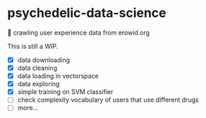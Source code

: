# psychedelic-data-science
:mushroom: crawling user experience data from erowid.org

This is still a WIP. 

- [x] data downloading
- [x] data cleaning
- [x] data loading in vectorspace
- [x] data exploring
- [x] simple training on SVM classifier
- [ ] check complexity vocabulary of users that use different drugs
- [ ] more...

